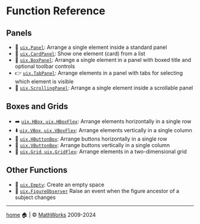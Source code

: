 # Function Reference

## Panels

* :page_facing_up: [`uix.Panel`](uixPanel.md): Arrange a single element inside a standard panel
* :card_index: [`uix.CardPanel`](uixCardPanel.md): Show one element (card) from a list
* :black_square_button: [`uix.BoxPanel`](uixBoxPanel.md): Arrange a single element in a panel with boxed title and optional toolbar controls
* :point_right: [`uix.TabPanel`](uixTabPanel.md): Arrange elements in a panel with tabs for selecting which element is visible
* :scroll: [`uix.ScrollingPanel`](uixScrollingPanel.md): Arrange a single element inside a scrollable panel

## Boxes and Grids

* :arrow_right: [`uix.HBox`, `uix.HBoxFlex`](uixHBox.md): Arrange elements horizontally in a single row
* :arrow_down: [`uix.VBox`, `uix.VBoxFlex`](uixVBox.md): Arrange elements vertically in a single column
* :traffic_light: [`uix.HButtonBox`](uixHButtonBox.md): Arrange buttons horizontally in a single row
* :vertical_traffic_light: [`uix.VButtonBox`](uixVButtonBox.md): Arrange buttons vertically in a single column
* :symbols: [`uix.Grid`, `uix.GridFlex`](uixGrid.md): Arrange elements in a two-dimensional grid

## Other Functions

* :no_entry_sign: [`uix.Empty`](uixEmpty.md): Create an empty space
* :telescope: [`uix.FigureObserver`](uixFigureObserver.md) Raise an event when the figure ancestor of a subject changes

___

[home](index.md) :house: | :copyright: [MathWorks](https://www.mathworks.com/services/consulting.html) 2009-2024
